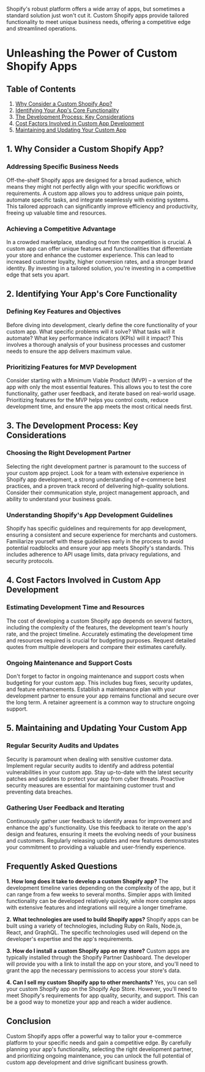  Shopify's robust platform offers a wide array of apps, but sometimes a standard solution just won't cut it. Custom Shopify apps provide tailored functionality to meet unique business needs, offering a competitive edge and streamlined operations.

# Unleashing the Power of Custom Shopify Apps

## Table of Contents
1. [Why Consider a Custom Shopify App?](#why-consider-a-custom-shopify-app)
2. [Identifying Your App's Core Functionality](#identifying-your-apps-core-functionality)
3. [The Development Process: Key Considerations](#the-development-process-key-considerations)
4. [Cost Factors Involved in Custom App Development](#cost-factors-involved-in-custom-app-development)
5. [Maintaining and Updating Your Custom App](#maintaining-and-updating-your-custom-app)

## 1. Why Consider a Custom Shopify App?

### Addressing Specific Business Needs
Off-the-shelf Shopify apps are designed for a broad audience, which means they might not perfectly align with your specific workflows or requirements. A custom app allows you to address unique pain points, automate specific tasks, and integrate seamlessly with existing systems. This tailored approach can significantly improve efficiency and productivity, freeing up valuable time and resources.

### Achieving a Competitive Advantage
In a crowded marketplace, standing out from the competition is crucial. A custom app can offer unique features and functionalities that differentiate your store and enhance the customer experience. This can lead to increased customer loyalty, higher conversion rates, and a stronger brand identity. By investing in a tailored solution, you're investing in a competitive edge that sets you apart.

## 2. Identifying Your App's Core Functionality

### Defining Key Features and Objectives
Before diving into development, clearly define the core functionality of your custom app. What specific problems will it solve? What tasks will it automate? What key performance indicators (KPIs) will it impact? This involves a thorough analysis of your business processes and customer needs to ensure the app delivers maximum value.

### Prioritizing Features for MVP Development
Consider starting with a Minimum Viable Product (MVP) – a version of the app with only the most essential features. This allows you to test the core functionality, gather user feedback, and iterate based on real-world usage. Prioritizing features for the MVP helps you control costs, reduce development time, and ensure the app meets the most critical needs first.

## 3. The Development Process: Key Considerations

### Choosing the Right Development Partner
Selecting the right development partner is paramount to the success of your custom app project. Look for a team with extensive experience in Shopify app development, a strong understanding of e-commerce best practices, and a proven track record of delivering high-quality solutions. Consider their communication style, project management approach, and ability to understand your business goals.

### Understanding Shopify's App Development Guidelines
Shopify has specific guidelines and requirements for app development, ensuring a consistent and secure experience for merchants and customers. Familiarize yourself with these guidelines early in the process to avoid potential roadblocks and ensure your app meets Shopify's standards. This includes adherence to API usage limits, data privacy regulations, and security protocols.

## 4. Cost Factors Involved in Custom App Development

### Estimating Development Time and Resources
The cost of developing a custom Shopify app depends on several factors, including the complexity of the features, the development team's hourly rate, and the project timeline. Accurately estimating the development time and resources required is crucial for budgeting purposes. Request detailed quotes from multiple developers and compare their estimates carefully.

### Ongoing Maintenance and Support Costs
Don't forget to factor in ongoing maintenance and support costs when budgeting for your custom app. This includes bug fixes, security updates, and feature enhancements. Establish a maintenance plan with your development partner to ensure your app remains functional and secure over the long term. A retainer agreement is a common way to structure ongoing support.

## 5. Maintaining and Updating Your Custom App

### Regular Security Audits and Updates
Security is paramount when dealing with sensitive customer data. Implement regular security audits to identify and address potential vulnerabilities in your custom app. Stay up-to-date with the latest security patches and updates to protect your app from cyber threats. Proactive security measures are essential for maintaining customer trust and preventing data breaches.

### Gathering User Feedback and Iterating
Continuously gather user feedback to identify areas for improvement and enhance the app's functionality. Use this feedback to iterate on the app's design and features, ensuring it meets the evolving needs of your business and customers. Regularly releasing updates and new features demonstrates your commitment to providing a valuable and user-friendly experience.

## Frequently Asked Questions

**1. How long does it take to develop a custom Shopify app?**
The development timeline varies depending on the complexity of the app, but it can range from a few weeks to several months. Simpler apps with limited functionality can be developed relatively quickly, while more complex apps with extensive features and integrations will require a longer timeframe.

**2. What technologies are used to build Shopify apps?**
Shopify apps can be built using a variety of technologies, including Ruby on Rails, Node.js, React, and GraphQL. The specific technologies used will depend on the developer's expertise and the app's requirements.

**3. How do I install a custom Shopify app on my store?**
Custom apps are typically installed through the Shopify Partner Dashboard. The developer will provide you with a link to install the app on your store, and you'll need to grant the app the necessary permissions to access your store's data.

**4. Can I sell my custom Shopify app to other merchants?**
Yes, you can sell your custom Shopify app on the Shopify App Store. However, you'll need to meet Shopify's requirements for app quality, security, and support. This can be a good way to monetize your app and reach a wider audience.

## Conclusion

Custom Shopify apps offer a powerful way to tailor your e-commerce platform to your specific needs and gain a competitive edge. By carefully planning your app's functionality, selecting the right development partner, and prioritizing ongoing maintenance, you can unlock the full potential of custom app development and drive significant business growth.


